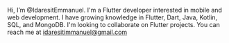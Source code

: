 Hi, I’m @IdaresitEmmanuel. I'm a Flutter developer interested in mobile and web development. I have growing knowledge in Flutter, Dart, Java, Kotlin, SQL, and MongoDB. 
I'm looking to collaborate on Flutter projects. You can reach me at idaresitimmanuel@gmail.com

<!-- - 👀 I’m interested in ...
- 🌱 I’m currently learning ...
- 💞️ I’m looking to collaborate on ...
- 📫 How to reach me ... -->

<!---
IdaresitEmmanuel/IdaresitEmmanuel is a ✨ special ✨ repository because its `README.md` (this file) appears on your GitHub profile.
You can click the Preview link to take a look at your changes.
--->
